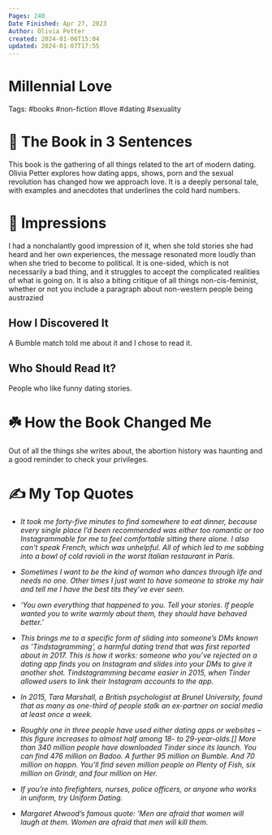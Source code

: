 ```yaml
---
Pages: 240
Date Finished: Apr 27, 2023
Author: Olivia Petter
created: 2024-01-06T15:04
updated: 2024-01-07T17:55
---
```

# Millennial Love

Tags: #books #non-fiction #love #dating #sexuality 

# 🚀 The Book in 3 Sentences
This book is the gathering of all things related to the art of modern dating. Olivia Petter explores how dating apps, shows, porn and the sexual revolution has changed how we approach love. It is a deeply personal tale, with examples and anecdotes that underlines the cold hard numbers. 

# 🎨 Impressions
I had a nonchalantly good impression of it, when she told stories she had heard and her own experiences, the message resonated more loudly than when she tried to become to political. It is one-sided, which is not necessarily a bad thing, and it struggles to accept the complicated realities of what is going on. It is also a biting critique of all things non-cis-feminist, whether or not you include a paragraph about non-western people being austrazied 

## How I Discovered It
A Bumble match told me about it and I chose to read it. 

## Who Should Read It?
People who like funny dating stories. 

# ☘️ How the Book Changed Me
Out of all the things she writes about, the abortion history was haunting and a good reminder to check your privileges. 

# ✍️ My Top  Quotes

- *It took me forty-five minutes to find somewhere to eat dinner, because every single place I’d been recommended was either too romantic or too Instagrammable for me to feel comfortable sitting there alone. I also can’t speak French, which was unhelpful. All of which led to me sobbing into a bowl of cold ravioli in the worst Italian restaurant in Paris.* 
 
- *Sometimes I want to be the kind of woman who dances through life and needs no one. Other times I just want to have someone to stroke my hair and tell me I have the best tits they’ve ever seen.* 
 
- *‘You own everything that happened to you. Tell your stories. If people wanted you to write warmly about them, they should have behaved better.’* 
 
- *This brings me to a specific form of sliding into someone’s DMs known as ‘Tindstagramming’, a harmful dating trend that was first reported about in 2017. This is how it works: someone who you’ve rejected on a dating app finds you on Instagram and slides into your DMs to give it another shot. Tindstagramming became easier in 2015, when Tinder allowed users to link their Instagram accounts to the app.* 
 
- *In 2015, Tara Marshall, a British psychologist at Brunel University, found that as many as one-third of people stalk an ex-partner on social media at least once a week.* 
 
- *Roughly one in three people have used either dating apps or websites – this figure increases to almost half among 18- to 29-year-olds.\[\] More than 340 million people have downloaded Tinder since its launch. You can find 476 million on Badoo. A further 95 million on Bumble. And 70 million on happn. You’ll find seven million people on Plenty of Fish, six million on Grindr, and four million on Her.* 
 
- *If you’re into firefighters, nurses, police officers, or anyone who works in uniform, try Uniform Dating.* 
 
- *Margaret Atwood’s famous quote: ‘Men are afraid that women will laugh at them. Women are afraid that men will kill them.*
 
